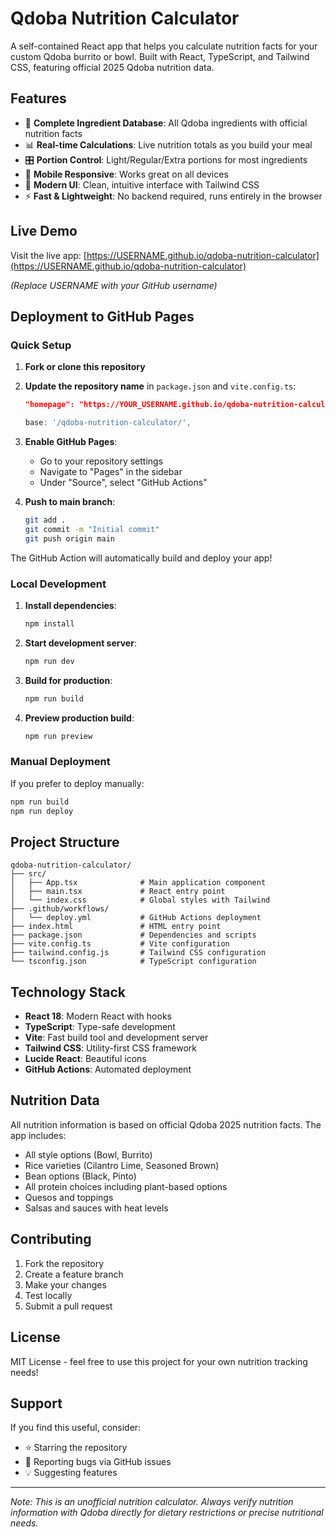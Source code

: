 # Qdoba Nutrition Calculator

A self-contained React app that helps you calculate nutrition facts for your custom Qdoba burrito or bowl. Built with React, TypeScript, and Tailwind CSS, featuring official 2025 Qdoba nutrition data.

## Features

- 🥙 **Complete Ingredient Database**: All Qdoba ingredients with official nutrition facts
- 📊 **Real-time Calculations**: Live nutrition totals as you build your meal
- 🎛️ **Portion Control**: Light/Regular/Extra portions for most ingredients
- 📱 **Mobile Responsive**: Works great on all devices
- 🎨 **Modern UI**: Clean, intuitive interface with Tailwind CSS
- ⚡ **Fast & Lightweight**: No backend required, runs entirely in the browser

## Live Demo

Visit the live app: [https://USERNAME.github.io/qdoba-nutrition-calculator](https://USERNAME.github.io/qdoba-nutrition-calculator)

*(Replace USERNAME with your GitHub username)*

## Deployment to GitHub Pages

### Quick Setup

1. **Fork or clone this repository**
2. **Update the repository name** in `package.json` and `vite.config.ts`:
   ```json
   "homepage": "https://YOUR_USERNAME.github.io/qdoba-nutrition-calculator"
   ```
   ```ts
   base: '/qdoba-nutrition-calculator/',
   ```

3. **Enable GitHub Pages**:
   - Go to your repository settings
   - Navigate to "Pages" in the sidebar
   - Under "Source", select "GitHub Actions"

4. **Push to main branch**:
   ```bash
   git add .
   git commit -m "Initial commit"
   git push origin main
   ```

The GitHub Action will automatically build and deploy your app!

### Local Development

1. **Install dependencies**:
   ```bash
   npm install
   ```

2. **Start development server**:
   ```bash
   npm run dev
   ```

3. **Build for production**:
   ```bash
   npm run build
   ```

4. **Preview production build**:
   ```bash
   npm run preview
   ```

### Manual Deployment

If you prefer to deploy manually:

```bash
npm run build
npm run deploy
```

## Project Structure

```
qdoba-nutrition-calculator/
├── src/
│   ├── App.tsx              # Main application component
│   ├── main.tsx             # React entry point
│   └── index.css            # Global styles with Tailwind
├── .github/workflows/
│   └── deploy.yml           # GitHub Actions deployment
├── index.html               # HTML entry point
├── package.json             # Dependencies and scripts
├── vite.config.ts           # Vite configuration
├── tailwind.config.js       # Tailwind CSS configuration
└── tsconfig.json            # TypeScript configuration
```

## Technology Stack

- **React 18**: Modern React with hooks
- **TypeScript**: Type-safe development
- **Vite**: Fast build tool and development server
- **Tailwind CSS**: Utility-first CSS framework
- **Lucide React**: Beautiful icons
- **GitHub Actions**: Automated deployment

## Nutrition Data

All nutrition information is based on official Qdoba 2025 nutrition facts. The app includes:

- All style options (Bowl, Burrito)
- Rice varieties (Cilantro Lime, Seasoned Brown)
- Bean options (Black, Pinto)
- All protein choices including plant-based options
- Quesos and toppings
- Salsas and sauces with heat levels

## Contributing

1. Fork the repository
2. Create a feature branch
3. Make your changes
4. Test locally
5. Submit a pull request

## License

MIT License - feel free to use this project for your own nutrition tracking needs!

## Support

If you find this useful, consider:
- ⭐ Starring the repository
- 🐛 Reporting bugs via GitHub issues
- 💡 Suggesting features

---

*Note: This is an unofficial nutrition calculator. Always verify nutrition information with Qdoba directly for dietary restrictions or precise nutritional needs.*